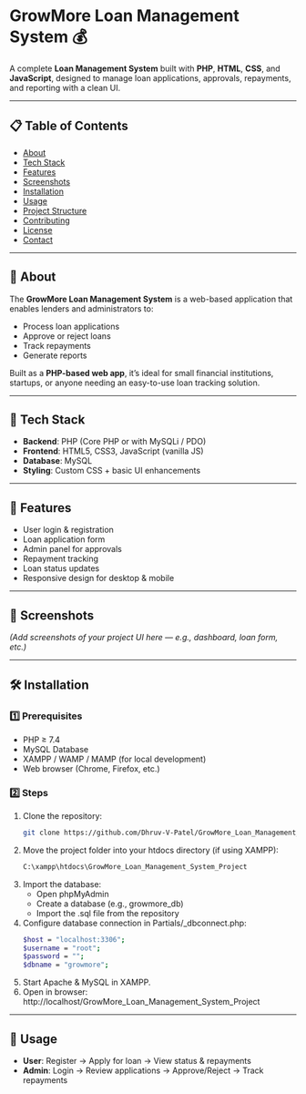 # GrowMore Loan Management System 💰

A complete **Loan Management System** built with **PHP**, **HTML**, **CSS**, and **JavaScript**, designed to manage loan applications, approvals, repayments, and reporting with a clean UI.

---

## 📋 Table of Contents
- [About](https://github.com/Dhruv-V-Patel/GrowMore_Loan_Management_System_Project/tree/main#-about)
- [Tech Stack](https://github.com/Dhruv-V-Patel/GrowMore_Loan_Management_System_Project/tree/main#-tech-stack)
- [Features](https://github.com/Dhruv-V-Patel/GrowMore_Loan_Management_System_Project/tree/main#-#features)
- [Screenshots](https://github.com/Dhruv-V-Patel/GrowMore_Loan_Management_System_Project/tree/main#-#screenshots)
- [Installation](https://github.com/Dhruv-V-Patel/GrowMore_Loan_Management_System_Project/tree/main#-#installation)
- [Usage](https://github.com/Dhruv-V-Patel/GrowMore_Loan_Management_System_Project/tree/main#-#usage)
- [Project Structure](https://github.com/Dhruv-V-Patel/GrowMore_Loan_Management_System_Project/tree/main#-#project-structure)
- [Contributing](https://github.com/Dhruv-V-Patel/GrowMore_Loan_Management_System_Project/tree/main#-#contributing)
- [License](https://github.com/Dhruv-V-Patel/GrowMore_Loan_Management_System_Project/tree/main#-#license)
- [Contact](https://github.com/Dhruv-V-Patel/GrowMore_Loan_Management_System_Project/tree/main#-#contact)

---

## 🧐 About
The **GrowMore Loan Management System** is a web-based application that enables lenders and administrators to:
- Process loan applications
- Approve or reject loans
- Track repayments
- Generate reports

Built as a **PHP-based web app**, it’s ideal for small financial institutions, startups, or anyone needing an easy-to-use loan tracking solution.

---

## 🧱 Tech Stack
- **Backend**: PHP (Core PHP or with MySQLi / PDO)
- **Frontend**: HTML5, CSS3, JavaScript (vanilla JS)
- **Database**: MySQL
- **Styling**: Custom CSS + basic UI enhancements

---

## 🌟 Features
- User login & registration
- Loan application form
- Admin panel for approvals
- Repayment tracking
- Loan status updates
- Responsive design for desktop & mobile

---

## 📸 Screenshots
*(Add screenshots of your project UI here — e.g., dashboard, loan form, etc.)*

---

## 🛠 Installation

### 1️⃣ Prerequisites
- PHP ≥ 7.4
- MySQL Database
- XAMPP / WAMP / MAMP (for local development)
- Web browser (Chrome, Firefox, etc.)

### 2️⃣ Steps
1. Clone the repository:
   ```bash
   git clone https://github.com/Dhruv-V-Patel/GrowMore_Loan_Management_System_Project.git
2. Move the project folder into your htdocs directory (if using XAMPP):
    ```bash
   C:\xampp\htdocs\GrowMore_Loan_Management_System_Project
3. Import the database:
   - Open phpMyAdmin
   - Create a database (e.g., growmore_db)
   - Import the .sql file from the repository  
4. Configure database connection in Partials/_dbconnect.php:
   ```bash
   $host = "localhost:3306";
   $username = "root";
   $password = "";
   $dbname = "growmore";
5. Start Apache & MySQL in XAMPP.
6. Open in browser: http://localhost/GrowMore_Loan_Management_System_Project
---

## 🎯 Usage

- **User**: Register → Apply for loan → View status & repayments
- **Admin**: Login → Review applications → Approve/Reject → Track repayments
